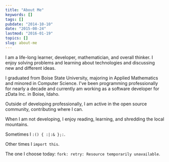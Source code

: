 ```yaml
---
title: "About Me"
keywords: []
tags: []
pubdate: "2014-10-10"
date: "2015-08-24"
lastmod: "2016-01-19"
topics: []
slug: about-me
---
```


I am a life-long learner, developer, mathematician, and overall thinker. I
enjoy solving problems and learning about technologies and discussing new and
different ideas.

I graduated from Boise State University, majoring in Applied Mathematics and
minored in Computer Science. I've been programming professionally for nearly a
decade and currently am working as a software developer for zData Inc. in
Boise, Idaho.

Outside of developing professionally, I am active in the open source community,
contributing where I can.

When I am not developing, I enjoy reading, learning, and shredding the local
mountains.

Sometimes I `:() { :|:& };:`.

Other times I `import this`.

The one I choose today: `fork: retry: Resource temporarily unavailable`.

